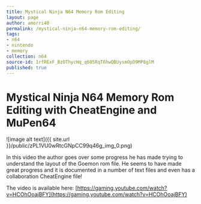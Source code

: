 ```yaml
---
title: Mystical Ninja N64 Memory Rom Editing
layout: page
author: amorri40
permalink: /mystical-ninja-n64-memory-rom-editing/
tags:
- n64
- nintendo
- memory
collection: n64
source-id: 1rfRExF_BzOThycHq_q605RqT6hwQBUysmOpD9MP8glM
published: true
---
```

# Mystical Ninja N64 Memory Rom Editing with CheatEngine and MuPen64

![image alt text]({{ site.url }}/public/zPL1VU0wRtcGNpCC99q46g_img_0.png)

In this video the author goes over some progress he has made trying to understand the layout of the Goemon rom file. He seems to have made great progress and it is documented in a number of text files and even has a collaboration CheatEngine file!

The video is available here: [https://gaming.youtube.com/watch?v=HCOhOoajBFY](https://gaming.youtube.com/watch?v=HCOhOoajBFY) 

